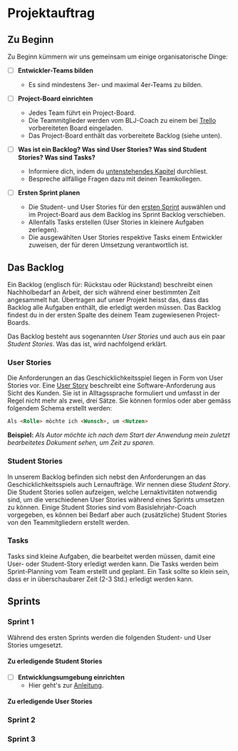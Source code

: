 # Projektauftrag

## Zu Beginn

Zu Beginn kümmern wir uns gemeinsam um einige organisatorische Dinge:  

- [ ] **Entwickler-Teams bilden**
  - Es sind mindestens 3er- und maximal 4er-Teams zu bilden.

- [ ] **Project-Board einrichten**
  - Jedes Team führt ein Project-Board.
  - Die Teammitglieder werden vom BLJ-Coach zu einem bei [Trello](https://trello.com/) vorbereiteten Board eingeladen.
  - Das Project-Board enthält das vorbereitete Backlog (siehe unten).
  
- [ ] **Was ist ein Backlog? Was sind User Stories? Was sind Student Stories? Was sind Tasks?**
  - Informiere dich, indem du [untenstehendes Kapitel](#Das-Backlog) durchliest.
  - Bespreche allfällige Fragen dazu mit deinen Teamkollegen.

- [ ] **Ersten Sprint planen**
  - Die Student- und User Stories für den [ersten Sprint](#Sprint-1) auswählen und im Project-Board aus dem Backlog ins Sprint Backlog verschieben.
  - Allenfalls Tasks erstellen (User Stories in kleinere Aufgaben zerlegen).
  - Die ausgewählten User Stories respektive Tasks einem Entwickler zuweisen, der für deren Umsetzung verantwortlich ist.

## Das Backlog

Ein Backlog (englisch für: Rückstau oder Rückstand) beschreibt einen Nachholbedarf an Arbeit, der sich während einer bestimmten Zeit angesammelt hat. Übertragen auf unser Projekt heisst das, dass das  Backlog alle Aufgaben enthält, die erledigt werden müssen. Das Backlog findest du in der ersten Spalte des deinem Team zugewiesenen Project-Boards.

Das Backlog besteht aus sogenannten _User Stories_ und auch aus ein paar _Student Stories_. Was das ist, wird nachfolgend erklärt.

### User Stories

Die Anforderungen an das Geschicklichkeitsspiel liegen in Form von User Stories vor. Eine [User Story](https://de.wikipedia.org/wiki/User_Story) beschreibt eine Software-Anforderung aus Sicht des Kunden. Sie ist in Alltagssprache formuliert und umfasst in der Regel nicht mehr als zwei, drei Sätze. Sie können formlos oder aber gemäss folgendem Schema erstellt werden:

```html
Als <Rolle> möchte ich <Wunsch>, um <Nutzen>
```

**Beispiel:** _Als Autor möchte ich nach dem Start der Anwendung mein zuletzt bearbeitetes Dokument sehen, um Zeit zu sparen._

### Student Stories

In unserem Backlog befinden sich nebst den Anforderungen an das Geschicklichkeitsspiels auch Lernaufträge. Wir nennen diese _Student Story_. Die Student Stories sollen aufzeigen, welche Lernaktivitäten notwendig sind, um die verschiedenen User Stories während eines Sprints umsetzen zu können. Einige Student Stories sind vom Basislehrjahr-Coach vorgegeben, es können bei Bedarf aber auch (zusätzliche) Student Stories von den Teammitgliedern erstellt werden.

### Tasks

Tasks sind kleine Aufgaben, die bearbeitet werden müssen, damit eine User- oder Student-Story erledigt werden kann. Die Tasks werden beim Sprint-Planning vom Team erstellt und geplant. Ein Task sollte so klein sein, dass er in überschaubarer Zeit (2-3 Std.) erledigt werden kann.

## Sprints

### Sprint 1

Während des ersten Sprints werden die folgenden Student- und User Stories umgesetzt.

#### Zu erledigende Student Stories

- [ ] **Entwicklungsumgebung einrichten**
  - Hier geht's zur [Anleitung](https://github.com/IctBerufsbildungZentralschweiz/blj-labyrinth-processing/tree/master/01%20Aufgaben/01%20Entwicklungsumgebung%20einrichten).

#### Zu erledigende User Stories

### Sprint 2

### Sprint 3
